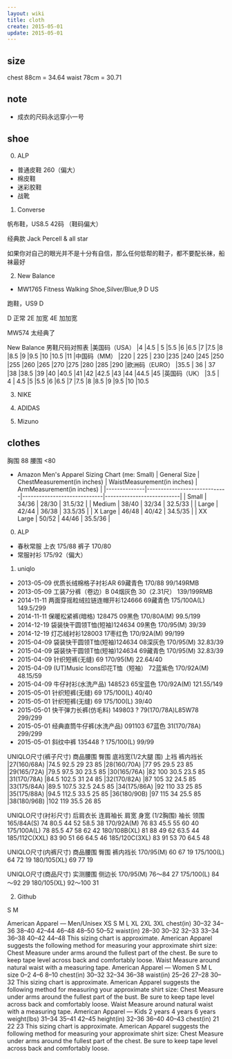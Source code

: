 ```yaml
---
layout: wiki
title: cloth
create: 2015-05-01
update: 2015-05-01
---
```


## size
chest 88cm = 34.64
waist 78cm = 30.71

## note
- 成衣的尺码永远穿小一号

## shoe
0. ALP
- 普通皮鞋 260（偏大）
- 棉皮鞋
- 迷彩胶鞋
- 战靴


1. Converse

帆布鞋，US8.5 42码 （鞋码偏大）

经典款 Jack Percell & all star

如果你对自己的眼光并不是十分有自信，那么任何低帮的鞋子，都不要配长袜，船袜最好


2. New Balance
- MW1765 Fitness Walking Shoe,Silver/Blue,9 D US

跑鞋，US9 D

D 正常
2E 加宽
4E 加加宽

MW574 太经典了

New Balance 男鞋尺码对照表
|美国码（USA）	 |4	   |4.5	   | 5	    |5.5	|6	    |6.5	|7	    |7.5	|8	    |8.5	|9	    |9.5	|10	    |10.5	|11
|中国码（MM）	 |220  | 225   | 230	|235	|240	|245	|250    |255	|260	|265	|270	|275	|280	|285	|290
|欧洲码（EURO）  |35.5 | 36	   | 37	    |38	    |38.5	|39	    |40	    |40.5	|41	    |42	    |42.5   |43	    |44	    |44.5	|45
|英国码（UK）	 |3.5  |    4  | 4.5	|5	    |5.5	|6	    |6.5	|7	    |7.5	|8  	|8.5	|9	    |9.5	|10	    |10.5


3. NIKE


4. ADIDAS


5. Mizuno




## clothes
胸围 88
腰围 <80

* Amazon Men's Apparel Sizing Chart (me: Small)
| General Size | ChestMeasurement(in inches) | WaistMeasurement(in inches) | ArmMeasurement(in inches) |
|--------------|-----------------------------|-----------------------------|---------------------------|
| Small        | 34/36                       | 28/30                       | 31.5/32                   |
| Medium       | 38/40                       | 32/34                       | 32.5/33                   |
| Large        | 42/44                       | 36/38                       | 33.5/35                   |
| X Large      | 46/48                       | 40/42                       | 34.5/35                   |
| XX Large     | 50/52                       | 44/46                       | 35.5/36                   |

0. ALP
- 春秋常服 上衣 175/88 裤子 170/80
- 常服衬衫 175/92（偏大）


1. uniqlo
- 2013-05-09    优质长绒棉格子衬衫AR            69藏青色    170/88              99/149RMB
- 2013-05-09    工装7分裤（卷边）B              04烟灰色    30（2.31尺）        139/199RMB
- 2014-11-11    两面穿摇粒绒拉链连帽开衫124666  69藏青色    175/100A(L)         149.5/299
- 2014-11-11    保暖松紧裤(暗格) 128475         09黑色      170/80A(M)          99.5/199
- 2014-12-19    袋装快干圆领T恤(短袖)124634     09黑色      170/95(M)           39/39
- 2014-12-19    灯芯绒衬衫128003                17枣红色    170/92A(M)          99/199
- 2015-04-09    袋装快干圆领T恤(短袖)124634     08深灰色    170/95(M)           32.83/39
- 2015-04-09    袋装快干圆领T恤(短袖)124634     69藏青色    170/95(M)           32.83/39
- 2015-04-09    针织短裤(无缝)                  69          170/95(M)           22.64/40
- 2015-04-09     (UT)Music Icons印花T恤（短袖） 72蓝紫色    170/92A(M)          48.15/59
- 2015-04-09    牛仔衬衫(水洗产品) 148523       65宝蓝色    170/92A(M)          121.55/149
- 2015-05-01    针织短裤(无缝)                  69          175/100(L)          40/40
- 2015-05-01    针织短裤(无缝)                  69          175/100(L)          39/40
- 2015-05-01    快干弹力长裤(仿毛料) 149803     ?           79(170/78A)L85W78   299/299
- 2015-05-01    经典直筒牛仔裤(水洗产品) 091103 67蓝色      31(170/78A)         299/299
- 2015-05-01    斜纹中裤 135448                 ?           175/100(L)          99/99



UNIQLO尺寸(裤子尺寸)  商品腰围  臀围  底裆宽(1/2大腿 围)  上裆  裤内裆长
|27(160/68A)        |74.5       92.5  29                    23      85
|28(160/70A)        |77         95    29.5                  23      85
|29(165/72A)        |79.5       97.5  30                    23.5    85
|30(165/76A)        |82         100   30.5                  23.5    85
|31(170/78A)        |84.5       102.5 31                    24      85
|32(170/82A)        |87         105   32                    24.5    85
|33(175/84A)        |89.5       107.5 32.5                  24.5    85
|34(175/86A)        |92         110   33                    25      85
|35(175/88A)        |94.5       112.5 33.5                  25      85
|36(180/90B)        |97         115   34                    25.5    85
|38(180/96B)        |102        119   35.5                  26      85

UNIQLO尺寸(衬衫尺寸)  后肩衣长  连肩袖长  肩宽  身宽 (1/2胸围) 袖长  领围
165/84A(S)              74  80.5  44  52  58.5  38
170/92A(M)              76  83  45.5  55  60  40
175/100A(L)             78  85.5  47  58  62  42
180/108B(XL)            81  88  49  62  63.5  44
185/112C(XXL)           83  90  51  66  64.5  46
185/120C(3XL)           83  91  53  70  64.5  48

UNIQLO尺寸(内裤尺寸)	商品腰围	臀围	裤内裆长
170/95(M)	            60	        67	    19
175/100(L)	            64	        72	    19
180/105(XL)	            69	        77	    19

UNIQLO尺寸(商品尺寸)	实测腰围	侧边长
170/95(M)	            76～84	    27
175/100(L)	            84～92	    29
180/105(XL)	            92～100	    31

2. Github

S
M

American Apparel — Men/Unisex
    XS  S   M   L   XL  2XL 3XL
chest(in)   30–32   34–36   38–40   42–44   46–48   48–50   50–52
waist(in)   28–30   30–32   32–33   33–34   36–38   40–42   44–48
This sizing chart is approximate. American Apparel suggests the following method for measuring your approximate shirt size:
Chest
Measure under arms around the fullest part of the chest. Be sure to keep tape level across back and comfortably loose.
Waist
Measure around natural waist with a measuring tape.
American Apparel — Women
    S   M   L
size    0–2 4–6 8–10
chest(in)   30–32   32–34   36–38
waist(in)   25–26   27–28   30–32
This sizing chart is approximate. American Apparel suggests the following method for measuring your approximate shirt size:
Chest
Measure under arms around the fullest part of the bust. Be sure to keep tape level across back and comfortably loose.
Waist
Measure around natural waist with a measuring tape.
American Apparel — Kids
    2 years 4 years 6 years
weight(lbs) 31–34   35–41   42–45
height(in)  32–36   36–40   40–43
chest(in)   21  22  23
This sizing chart is approximate. American Apparel suggests the following method for measuring your approximate shirt size:
Chest
Measure under arms around the fullest part of the chest. Be sure to keep tape level across back and comfortably loose.